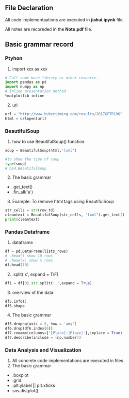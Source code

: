 ## File Declaration

All code implementaations are executed in **jiahui.ipynb** file.

All notes are recoreded in the **Note.pdf** file.

## Basic grammar record

### Ptyhon ###
1. import xxx as xxx

```python
# Call some base library or other resource.
import pandas as pd
import numpy as np
# Inline presentation method
%matplotlib inline
```
2. url

```python
url = "http://www.hubertiming.com/results/2017GPTR10K"
html = urlopen(url)
```
### BeautifulSoup ###
1. how to use BeautifulSoup() function
```python
soup = BeautifulSoup(html,'lxml')

#to show the type of soup
type(soup)
# bs4.BeautifulSoup
```
2. The basic grammar
  
  - .get_text()
  - .fin_all('a')
3. Example: To remove html tags using BeautifulSoup

```python
str_cells = str(row_td)
cleantext = BeautifulSoup(str_cells, "lxml").get_text()
print(cleantext)
```
### Pandas Dataframe ###
1. dataframe

```python
df = pd.DataFrame(lists_rows)
# .head() show 10 rows
# .head(x) show x rows
df.head(10)
```
2. .split('x', expand = T/F)

```python
df1 = df[0].str.split(',',expand = True)
```

3. overview of the data 

```python
df5.info()
df5.shape
```

4. The basic grammar

```python
df5.dropna(axis = 0, how = 'any')
df6.drop(df6.index[0])
df7.rename(columns={'[Place]:]Place]'},inplace = True)
df7.describe(include = [np.number])
```
### Data Analysis and Visualization ###

1. All concrete code implementations are executed in files
2. The basic grammar

  - .boxplot
  -  .grid
  -  .plt.ylabel || plt.xticks
  -  sns.distplot()
